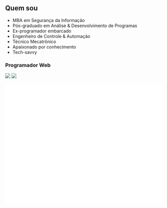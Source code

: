 ## Quem sou
* MBA em Segurança da Informação
* Pós-graduado em Análise & Desenvolvimento de Programas
* Ex-programador embarcado
* Engenheiro de Controle & Automação
* Técnico Mecatrônico
* Apaixonado por conhecimento
* Tech-savvy

### Programador Web

<img src="https://skillicons.dev/icons?i=html,css,js,ts,react,nodejs,nextjs,sass,postgres,mysql,mongodb,redis,firebase,prisma" />
<img src="https://skillicons.dev/icons?i=java,spring,wordpress,django,py,bash,git,github,linux,vscode,postman,figma,md" />

![Metrics](/github-metrics.svg)
